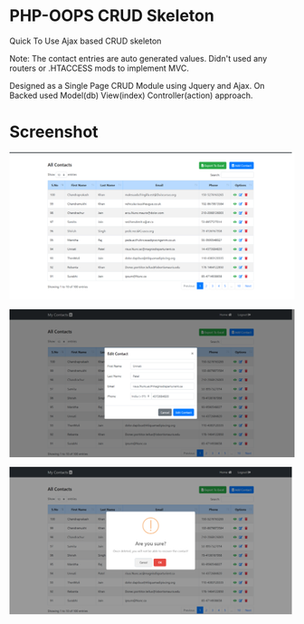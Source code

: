 # PHP-OOPS CRUD Skeleton
 Quick To Use Ajax based CRUD skeleton
 
 Note: The contact entries are auto generated values. Didn't used any routers or .HTACCESS mods to implement MVC. 

Designed as a Single Page CRUD Module using Jquery and Ajax. On Backed used Model(db) View(index) Controller(action) approach. 


# Screenshot 

![Screen shot of CRUD Operation Dashboard](https://github.com/mithunpariyarath/OOPSCRUD-SKELETON/blob/master/Opera%20Snapshot_2020-03-04_145948_localhost.png)

![Screenshot of Contact Entry](https://github.com/mithunpariyarath/OOPSCRUD-SKELETON/blob/master/2020-03-06_105826_localhost.png)

![Screenshot of Delete entry confirmation](https://github.com/mithunpariyarath/OOPSCRUD-SKELETON/blob/master/2020-2-03-06_110047_localhost.png)
